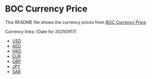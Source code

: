 # BOC Currency Price

This README file shows the currency prices from [BOC Currency Price](https://www.boc.cn/sourcedb/whpj/).

Currency links: (Date for 20250917)

- [USD](https://bocurrencyprice.techina.science/BOC_CURRENCY_PRICE/USD/20250917.json)
- [AED](https://bocurrencyprice.techina.science/BOC_CURRENCY_PRICE/AED/20250917.json)
- [HKD](https://bocurrencyprice.techina.science/BOC_CURRENCY_PRICE/HKD/20250917.json)
- [EUR](https://bocurrencyprice.techina.science/BOC_CURRENCY_PRICE/EUR/20250917.json)
- [GBP](https://bocurrencyprice.techina.science/BOC_CURRENCY_PRICE/GBP/20250917.json)
- [JPY](https://bocurrencyprice.techina.science/BOC_CURRENCY_PRICE/JPY/20250917.json)
- [SAR](https://bocurrencyprice.techina.science/BOC_CURRENCY_PRICE/SAR/20250917.json)
